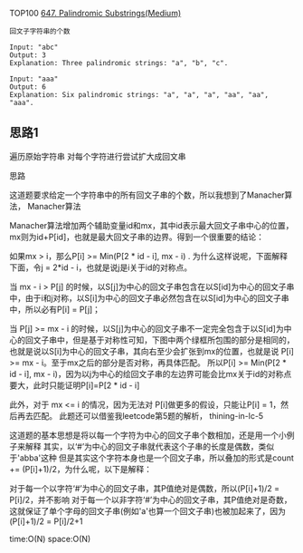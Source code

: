 TOP100
[647. Palindromic Substrings(Medium)](https://leetcode.com/problems/palindromic-substrings/)

```aidl
回文子字符串的个数

Input: "abc"
Output: 3
Explanation: Three palindromic strings: "a", "b", "c".

Input: "aaa"
Output: 6
Explanation: Six palindromic strings: "a", "a", "a", "aa", "aa", "aaa".
```

## 思路1
遍历原始字符串
对每个字符进行尝试扩大成回文串 
 
 
 思路

 这道题要求给定一个字符串中的所有回文子串的个数，所以我想到了Manacher算法， Manacher算法

 Manacher算法增加两个辅助变量id和mx，其中id表示最大回文子串中心的位置，mx则为id+P[id]，也就是最大回文子串的边界。得到一个很重要的结论：

 如果mx > i，那么P[i] >= Min(P[2 * id - i], mx - i) . 为什么这样说呢，下面解释
 下面，令j = 2*id - i，也就是说j是i关于id的对称点。

 当 mx - i > P[j] 的时候，以S[j]为中心的回文子串包含在以S[id]为中心的回文子串中，由于i和j对称，以S[i]为中心的回文子串必然包含在以S[id]为中心的回文子串中，所以必有P[i] = P[j]；

 当 P[j] >= mx - i 的时候，以S[j]为中心的回文子串不一定完全包含于以S[id]为中心的回文子串中，但是基于对称性可知，下图中两个绿框所包围的部分是相同的，也就是说以S[i]为中心的回文子串，其向右至少会扩张到mx的位置，也就是说 P[i] >= mx - i。至于mx之后的部分是否对称，再具体匹配。  所以P[i] >= Min(P[2 * id - i], mx - i)，因为以j为中心的绘回文子串的左边界可能会比mx关于id的对称点要大，此时只能证明P[i]=P[2 * id - i]

 此外，对于 mx <= i 的情况，因为无法对 P[i]做更多的假设，只能让P[i] = 1，然后再去匹配。 此题还可以借鉴我leetcode第5题的解析， thining-in-lc-5

 这道题的基本思想是将以每一个字符为中心的回文子串个数相加，还是用一个小例子来解释  其实，以‘#’为中心的回文子串就代表这个子串的长度是偶数，类似于'abba'这种 但是其实这个字符本身也是一个回文子串，所以叠加的形式是count += (P[i]+1)/2，为什么呢，以下是解释：

 对于每一个以字符‘#’为中心的回文子串，其P值绝对是偶数，所以(P[i]+1)/2 = P[i]/2，并不影响
 对于每一个以非字符‘#’为中心的回文子串，其P值绝对是奇数，这就保证了单个字母的回文子串(例如'a'也算一个回文子串)也被加起来了，因为(P[i]+1)/2 = P[i]/2+1

 time:O(N) space:O(N)